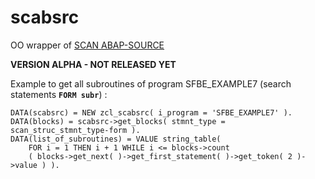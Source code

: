 # scabsrc
OO wrapper of [SCAN ABAP-SOURCE](https://help.sap.com/doc/abapdocu_753_index_htm/7.53/en-US/index.htm?file=abapscan.htm)

**VERSION ALPHA - NOT RELEASED YET**

Example to get all subroutines of program SFBE_EXAMPLE7 (search statements **`FORM subr`**) :
```
DATA(scabsrc) = NEW zcl_scabsrc( i_program = 'SFBE_EXAMPLE7' ).
DATA(blocks) = scabsrc->get_blocks( stmnt_type = scan_struc_stmnt_type-form ).
DATA(list_of_subroutines) = VALUE string_table(
    FOR i = 1 THEN i + 1 WHILE i <= blocks->count
    ( blocks->get_next( )->get_first_statement( )->get_token( 2 )->value ) ).
```
